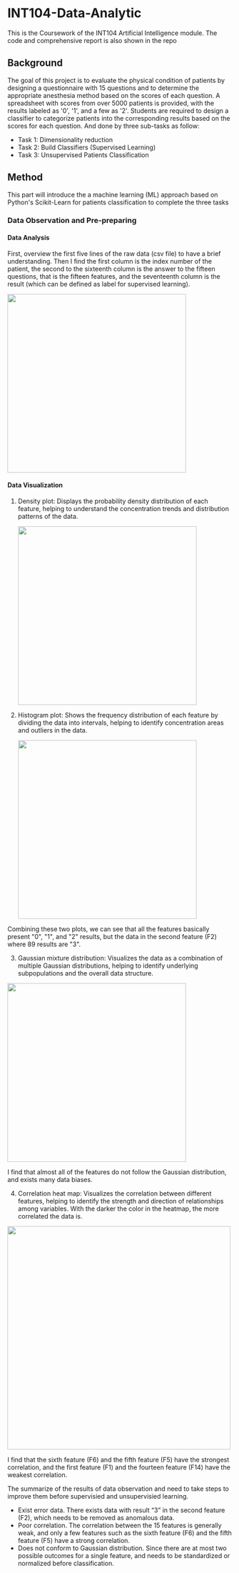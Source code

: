 # INT104-Data-Analytic
This is the Coursework of the INT104 Artificial Intelligence module. The code and comprehensive report is also shown in the repo
## Background
The goal of this project is to evaluate the physical condition of patients by designing a questionnaire with 15 questions and to determine the appropriate anesthesia method based on the scores of each question. A spreadsheet with scores from over 5000 patients is provided, with the results labeled as '0', '1', and a few as '2'. Students are required to design a classifier to categorize patients into the corresponding results based on the scores for each question. And done by three sub-tasks as follow:
* Task 1: Dimensionality reduction
* Task 2: Build Classifiers (Supervised Learning)
* Task 3: Unsupervised Patients Classification
## Method
This part will introduce the a machine learning (ML) approach based on Python's Scikit-Learn for patients classification to complete the three tasks
### Data Observation and Pre-preparing
#### Data Analysis
First, overview the first five lines of the raw data (csv file) to have a brief understanding. Then I find  the first column is the index number of the patient, the second to the sixteenth column is the answer to the fifteen questions, that is the fifteen features, and the seventeenth column is the result (which can be defined as label for supervised learning).

<img src="https://github.com/user-attachments/assets/f8a99fff-37f4-40da-9a04-0b8e120e060f" width=400px>

#### Data Visualization
1. Density plot: Displays the probability density distribution of each feature, helping to understand the concentration trends and distribution patterns of the data. 

   <img src="https://github.com/user-attachments/assets/20ae8a3f-e29a-4053-a7f6-a9bb796e8f8d" width=400px>
 
2. Histogram plot: Shows the frequency distribution of each feature by dividing the data into intervals, helping to identify concentration areas and outliers in the data.

   <img src="https://github.com/user-attachments/assets/e57fcae9-9c8f-4115-9376-8ddb05b4de9b" width=400px>

Combining these two plots, we can see that all the features basically present "0", "1", and "2" results, but the data in the second feature (F2) where 89 results are "3".

3.  Gaussian mixture distribution: Visualizes the data as a combination of multiple Gaussian distributions, helping to identify underlying subpopulations and the overall data structure.
   
   <img src="https://github.com/user-attachments/assets/06f7fea4-e3a3-4472-96f5-0fa522974230" width=400px>

   I find that almost all of the features do not follow the Gaussian distribution, and exists many data biases.

4.  Correlation heat map: Visualizes the correlation between different features, helping to identify the strength and direction of relationships among variables. With the darker the color in the heatmap, the more correlated the data is.
   
   <img src="https://github.com/user-attachments/assets/29c5ddac-c2ba-45b1-a9c4-aa5484cf9072" width=500px>

   I find that the sixth feature (F6) and the fifth feature (F5) have the strongest correlation, and the first feature (F1) and the fourteen feature (F14) have the weakest correlation.

The summarize of the results of data observation and need to take steps to improve them before supervisied and unsupervisied learning.
* Exist error data. There exists data with result “3” in the second feature (F2), which needs to be removed as anomalous data.
* Poor correlation. The correlation between the 15 features is generally weak, and only a few features such as the sixth feature (F6) and the fifth feature (F5) have a strong correlation.
* Does not conform to Gaussian distribution. Since there are at most two possible outcomes for a single feature, and needs to be standardized or normalized before classification.
